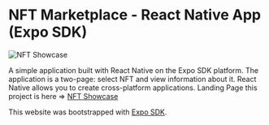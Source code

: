 # NFT Marketplace - React Native App (Expo SDK)

![NFT Showcase](https://i.ibb.co/XSXcYsy/image.png)

A simple application built with React Native on the Expo SDK platform. The application is a two-page: select NFT and view information about it. React Native allows you to create cross-platform applications. Landing Page this project is here => [NFT Showcase](https://nft-native-showcase.netlify.app/)

This website was bootstrapped with [Expo SDK](https://expo.dev).
